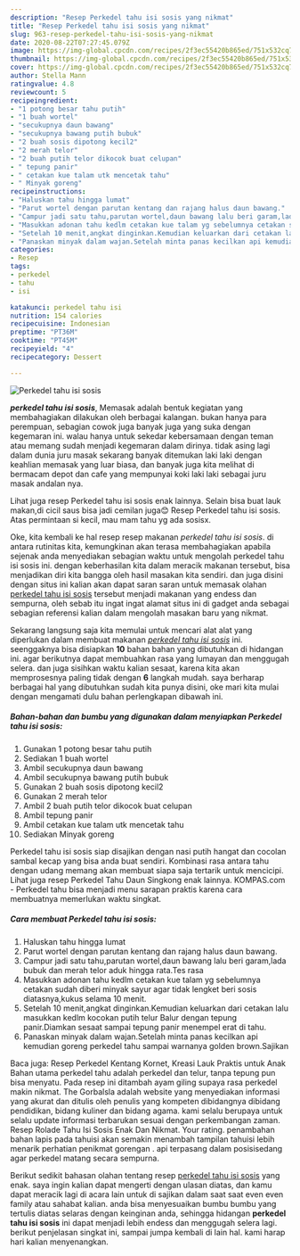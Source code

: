 ```yaml
---
description: "Resep Perkedel tahu isi sosis yang nikmat"
title: "Resep Perkedel tahu isi sosis yang nikmat"
slug: 963-resep-perkedel-tahu-isi-sosis-yang-nikmat
date: 2020-08-22T07:27:45.079Z
image: https://img-global.cpcdn.com/recipes/2f3ec55420b865ed/751x532cq70/perkedel-tahu-isi-sosis-foto-resep-utama.jpg
thumbnail: https://img-global.cpcdn.com/recipes/2f3ec55420b865ed/751x532cq70/perkedel-tahu-isi-sosis-foto-resep-utama.jpg
cover: https://img-global.cpcdn.com/recipes/2f3ec55420b865ed/751x532cq70/perkedel-tahu-isi-sosis-foto-resep-utama.jpg
author: Stella Mann
ratingvalue: 4.8
reviewcount: 5
recipeingredient:
- "1 potong besar tahu putih"
- "1 buah wortel"
- "secukupnya daun bawang"
- "secukupnya bawang putih bubuk"
- "2 buah sosis dipotong kecil2"
- "2 merah telor"
- "2 buah putih telor dikocok buat celupan"
- " tepung panir"
- " cetakan kue talam utk mencetak tahu"
- " Minyak goreng"
recipeinstructions:
- "Haluskan tahu hingga lumat"
- "Parut wortel dengan parutan kentang dan rajang halus daun bawang."
- "Campur jadi satu tahu,parutan wortel,daun bawang lalu beri garam,lada bubuk dan merah telor aduk hingga rata.Tes rasa"
- "Masukkan adonan tahu kedlm cetakan kue talam yg sebelumnya cetakan sudah diberi minyak sayur agar tidak lengket beri sosis diatasnya,kukus selama 10 menit."
- "Setelah 10 menit,angkat dinginkan.Kemudian keluarkan dari cetakan lalu masukkan kedlm kocokan putih telur Balur dengan tepung panir.Diamkan sesaat sampai tepung panir menempel erat di tahu."
- "Panaskan minyak dalam wajan.Setelah minta panas kecilkan api kemudian goreng perkedel tahu sampai warnanya golden brown.Sajikan"
categories:
- Resep
tags:
- perkedel
- tahu
- isi

katakunci: perkedel tahu isi 
nutrition: 154 calories
recipecuisine: Indonesian
preptime: "PT36M"
cooktime: "PT45M"
recipeyield: "4"
recipecategory: Dessert

---
```



![Perkedel tahu isi sosis](https://img-global.cpcdn.com/recipes/2f3ec55420b865ed/751x532cq70/perkedel-tahu-isi-sosis-foto-resep-utama.jpg)

<b><i>perkedel tahu isi sosis</i></b>, Memasak adalah bentuk kegiatan yang membahagiakan dilakukan oleh berbagai kalangan. bukan hanya para perempuan, sebagian cowok juga banyak juga yang suka dengan kegemaran ini. walau hanya untuk sekedar kebersamaan dengan teman atau memang sudah menjadi kegemaran dalam dirinya. tidak asing lagi dalam dunia juru masak sekarang banyak ditemukan laki laki dengan keahlian memasak yang luar biasa, dan banyak juga kita melihat di bermacam depot dan cafe yang mempunyai koki laki laki sebagai juru masak andalan nya.

Lihat juga resep Perkedel tahu isi sosis enak lainnya. Selain bisa buat lauk makan,di cicil saus bisa jadi cemilan juga😊 Resep Perkedel tahu isi sosis. Atas permintaan si kecil, mau mam tahu yg ada sosisx.

Oke, kita kembali ke hal resep resep makanan <i>perkedel tahu isi sosis</i>. di antara rutinitas kita, kemungkinan akan terasa membahagiakan apabila sejenak anda menyediakan sebagian waktu untuk mengolah perkedel tahu isi sosis ini. dengan keberhasilan kita dalam meracik makanan tersebut, bisa menjadikan diri kita bangga oleh hasil masakan kita sendiri. dan juga disini dengan situs ini kalian akan dapat saran saran untuk memasak olahan <u>perkedel tahu isi sosis</u> tersebut menjadi makanan yang endess dan sempurna, oleh sebab itu ingat ingat alamat situs ini di gadget anda sebagai sebagian referensi kalian dalam mengolah masakan baru yang nikmat.


Sekarang langsung saja kita memulai untuk mencari alat alat yang diperlukan dalam membuat makanan <u><i>perkedel tahu isi sosis</i></u> ini. seenggaknya bisa disiapkan <b>10</b> bahan bahan yang dibutuhkan di hidangan ini. agar berikutnya dapat membuahkan rasa yang lumayan dan menggugah selera. dan juga sisihkan waktu kalian sesaat, karena kita akan memprosesnya paling tidak dengan <b>6</b> langkah mudah. saya berharap berbagai hal yang dibutuhkan sudah kita punya disini, oke mari kita mulai dengan mengamati dulu bahan perlengkapan dibawah ini.

<!--inarticleads1-->

##### Bahan-bahan dan bumbu yang digunakan dalam menyiapkan Perkedel tahu isi sosis:

1. Gunakan 1 potong besar tahu putih
1. Sediakan 1 buah wortel
1. Ambil secukupnya daun bawang
1. Ambil secukupnya bawang putih bubuk
1. Gunakan 2 buah sosis dipotong kecil2
1. Gunakan 2 merah telor
1. Ambil 2 buah putih telor dikocok buat celupan
1. Ambil  tepung panir
1. Ambil  cetakan kue talam utk mencetak tahu
1. Sediakan  Minyak goreng


Perkedel tahu isi sosis siap disajikan dengan nasi putih hangat dan cocolan sambal kecap yang bisa anda buat sendiri. Kombinasi rasa antara tahu dengan udang memang akan membuat siapa saja tertarik untuk mencicipi. Lihat juga resep Perkedel Tahu Daun Singkong enak lainnya. KOMPAS.com - Perkedel tahu bisa menjadi menu sarapan praktis karena cara membuatnya memerlukan waktu singkat. 

<!--inarticleads2-->

##### Cara membuat Perkedel tahu isi sosis:

1. Haluskan tahu hingga lumat
1. Parut wortel dengan parutan kentang dan rajang halus daun bawang.
1. Campur jadi satu tahu,parutan wortel,daun bawang lalu beri garam,lada bubuk dan merah telor aduk hingga rata.Tes rasa
1. Masukkan adonan tahu kedlm cetakan kue talam yg sebelumnya cetakan sudah diberi minyak sayur agar tidak lengket beri sosis diatasnya,kukus selama 10 menit.
1. Setelah 10 menit,angkat dinginkan.Kemudian keluarkan dari cetakan lalu masukkan kedlm kocokan putih telur Balur dengan tepung panir.Diamkan sesaat sampai tepung panir menempel erat di tahu.
1. Panaskan minyak dalam wajan.Setelah minta panas kecilkan api kemudian goreng perkedel tahu sampai warnanya golden brown.Sajikan


Baca juga: Resep Perkedel Kentang Kornet, Kreasi Lauk Praktis untuk Anak Bahan utama perkedel tahu adalah perkedel dan telur, tanpa tepung pun bisa menyatu. Pada resep ini ditambah ayam giling supaya rasa perkedel makin nikmat. The Gorbalsla adalah website yang menyediakan informasi yang akurat dan ditulis oleh penulis yang kompeten dibidangnya dibidang pendidikan, bidang kuliner dan bidang agama. kami selalu berupaya untuk selalu update informasi terbarukan sesuai dengan perkembangan zaman. Resep Rolade Tahu Isi Sosis Enak Dan Nikmat. Your rating. penambahan bahan lapis pada tahuisi akan semakin menambah tampilan tahuisi lebih menarik perhatian penikmat gorengan . api terpasang dalam posisisedang agar perkedel matang secara sempurna. 

Berikut sedikit bahasan olahan tentang resep <u>perkedel tahu isi sosis</u> yang enak. saya ingin kalian dapat mengerti dengan ulasan diatas, dan kamu dapat meracik lagi di acara lain untuk di sajikan dalam saat saat even even family atau sahabat kalian. anda bisa menyesuaikan bumbu bumbu yang tertulis diatas selaras dengan keinginan anda, sehingga hidangan <b>perkedel tahu isi sosis</b> ini dapat menjadi lebih endess dan menggugah selera lagi. berikut penjelasan singkat ini, sampai jumpa kembali di lain hal. kami harap hari kalian menyenangkan.

